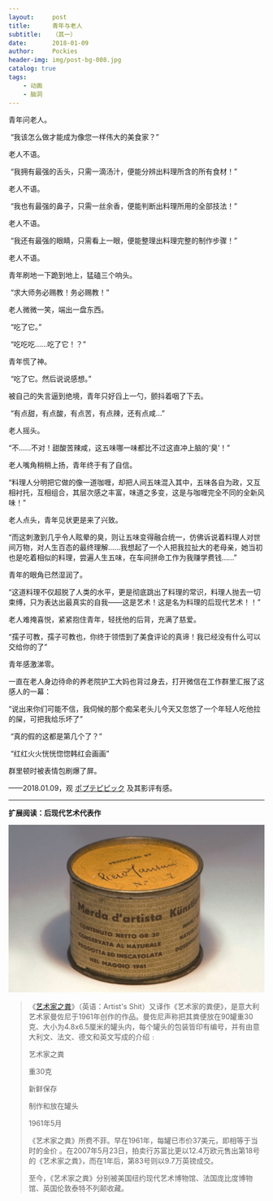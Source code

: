 ```yaml
---
layout:     post
title:      青年与老人
subtitle:   （其一）
date:       2018-01-09
author:     Pockies
header-img: img/post-bg-008.jpg
catalog: true
tags:
    - 动画
    - 脑洞
---
```


青年问老人。

​	“我该怎么做才能成为像您一样伟大的美食家？”

老人不语。

​	“我拥有最强的舌头，只需一滴汤汁，便能分辨出料理所含的所有食材！”

老人不语。

​	“我也有最强的鼻子，只需一丝余香，便能判断出料理所用的全部技法！”

老人不语。

​	“我还有最强的眼睛，只需看上一眼，便能整理出料理完整的制作步骤！”

老人不语。

青年刷地一下跪到地上，猛磕三个响头。

​	“求大师务必赐教！务必赐教！”

老人微微一笑，端出一盘东西。

​	“吃了它。”

​	“吃吃吃......吃了它！？”

青年慌了神。

​	“吃了它。然后说说感想。”

被自己的失言逼到绝境，青年只好舀上一勺，颤抖着咽了下去。

​	“有点甜，有点酸，有点苦，有点辣，还有点咸...”

老人摇头。

​	“不......不对！甜酸苦辣咸，这五味哪一味都比不过这直冲上脑的‘臭’！”

老人嘴角稍稍上扬，青年终于有了自信。

​	“料理人分明把它做的像一道咖喱，却把人间五味混入其中，五味各自为政，又互相衬托，互相组合，其层次感之丰富，味道之多变，这是与咖喱完全不同的全新风味！”

老人点头，青年见状更是来了兴致。

​	“而这刺激到几乎令人眩晕的臭，则让五味变得融合统一，仿佛诉说着料理人对世间万物，对人生百态的最终理解......我想起了一个人把我拉扯大的老母亲，她当初也是吃着相似的料理，尝遍人生五味，在车间拼命工作为我赚学费钱......”

青年的眼角已然湿润了。

​	“这道料理不仅超脱了人类的水平，更是彻底跳出了料理的常识，料理人抛去一切束缚，只为表达出最真实的自我——这是艺术！这是名为料理的后现代艺术！！”

老人难掩喜悦，紧紧抱住青年，轻抚他的后背，充满了慈爱。

​	“孺子可教，孺子可教也，你终于领悟到了美食评论的真谛！我已经没有什么可以交给你的了”

青年感激涕零。

一直在老人身边待命的养老院护工大妈也背过身去，打开微信在工作群里汇报了这感人的一幕：

​	“说出来你们可能不信，我伺候的那个痴呆老头儿今天又忽悠了一个年轻人吃他拉的屎，可把我给乐坏了”

​	“真的假的这都是第几个了？”

​	“红红火火恍恍惚惚韩红会画画”

群里顿时被表情包刷爆了屏。

——2018.01.09，观 [ポプテピピック](http://bgm.tv/subject/212279) 及其影评有感。

---

**扩展阅读：后现代艺术代表作**

![](https://raw.githubusercontent.com/Pockies/pic/master/741f9461gy1fnaetdqckxj20u70ju4mk.jpg)

> 《[艺术家之粪](https://zh.wikipedia.org/wiki/%E8%97%9D%E8%A1%93%E5%AE%B6%E4%B9%8B%E7%B3%9E)》（英语：Artist's Shit）又译作《艺术家的粪便》，是意大利艺术家曼佐尼于1961年创作的作品。曼佐尼声称把其粪便放在90罐重30克、大小为4.8x6.5厘米的罐头内，每个罐头的包装皆印有编号，并有由意大利文、法文、德文和英文写成的介绍﹕
>
> 艺术家之粪
>
> 重30克
>
> 新鲜保存
>
> 制作和放在罐头
>
> 1961年5月
>
> 《艺术家之粪》所费不菲。早在1961年，每罐已市价37美元，即相等于当时的金价 。在2007年5月23日，拍卖行苏富比更以12.4万欧元售出第18号的《艺术家之粪》，而在1年后，第83号则以9.7万英镑成交。
>
> 至今，《艺术家之粪》分别被美国纽约现代艺术博物馆、法国庞比度博物馆、英国伦敦泰特不列颠收藏。